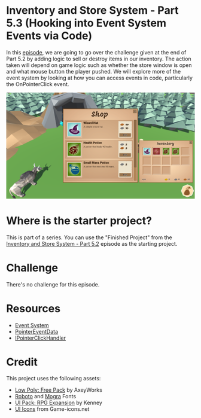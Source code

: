 # Inventory and Store System - Part 5.3 (Hooking into Event System Events via Code)

In this [episode](https://channel9.msdn.com/Shows/dotGAME/Inventory-and-Store-System-Part-53-Hooking-into-Event-System-Events), we are going to go over the challenge given at the end of Part 5.2 by adding logic to sell or destroy items in our inventory. The action taken will depend on game logic such as whether the store window is open and what mouse button the player pushed. We will explore more of the event system by looking at how you can access events in code, particularly the OnPointerClick event. 

[![screenshot](screenshot.png)](https://channel9.msdn.com/Shows/dotGAME/Inventory-and-Store-System-Part-53-Hooking-into-Event-System-Events)

# Where is the starter project?
This is part of a series. You can use the "Finished Project" from the [Inventory and Store System - Part 5.2](../../4-2017/UnityItemSystemPt5.2-PlayerInventory) episode as the starting project.

# Challenge
There's no challenge for this episode.

# Resources

* [Event System](https://docs.unity3d.com/Manual/EventSystem.html)
* [PointerEventData](https://docs.unity3d.com/ScriptReference/EventSystems.PointerEventData.html)
* [IPointerClickHandler](https://docs.unity3d.com/ScriptReference/EventSystems.IPointerClickHandler.html)

# Credit

This project uses the following assets:

* [Low Poly: Free Pack](https://www.assetstore.unity3d.com/en/#!/content/58821) by AxeyWorks
* [Roboto](https://fonts.google.com/specimen/Roboto) and [Mogra](https://fonts.google.com/specimen/Mogra) Fonts
* [UI Pack: RPG Expansion](http://kenney.nl/assets/ui-pack-rpg-expansion) by Kenney
* [UI Icons](game-icons.net) from Game-icons.net
